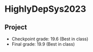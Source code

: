 # HighlyDepSys2023

## Project

- Checkpoint grade: 19.6 (Best in class)
- Final grade: 19.9 (Best in class)
